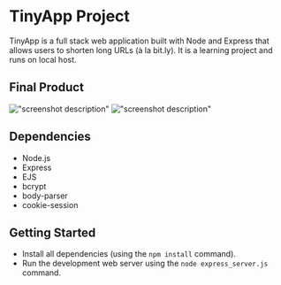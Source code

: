 # TinyApp Project

TinyApp is a full stack web application built with Node and Express that allows users to shorten long URLs (à la bit.ly). It is a learning project and runs on local host.

## Final Product

!["screenshot description"](#)
!["screenshot description"](#)

## Dependencies

- Node.js
- Express
- EJS
- bcrypt
- body-parser
- cookie-session

## Getting Started

- Install all dependencies (using the `npm install` command).
- Run the development web server using the `node express_server.js` command.